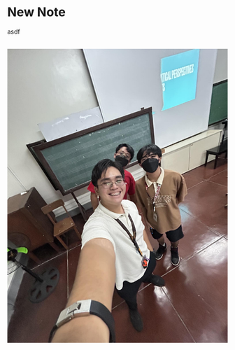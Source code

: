 # New Note

asdf&nbsp;<div><br></div><div><img src="453899953_1211090326902166_8106498273870731994_n.jpg" data-filename="453899953_1211090326902166_8106498273870731994_n.jpg" style="max-width: 100%; height: auto; cursor: se-resize;" data-original-width="1032" data-original-height="1376"><br></div>
